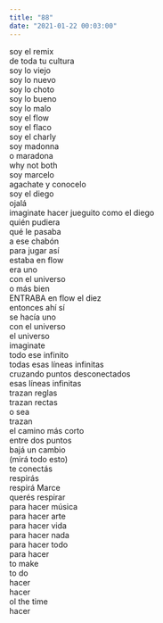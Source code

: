 ```yaml
---
title: "88"
date: "2021-01-22 00:03:00"
---
```


soy el remix\
de toda tu cultura\
soy lo viejo\
soy lo nuevo\
soy lo choto\
soy lo bueno\
soy lo malo\
soy el flow\
soy el flaco\
soy el charly\
soy madonna\
o maradona\
why not both\
soy marcelo\
agachate y conocelo\
soy el diego\
ojalá\
imaginate hacer jueguito como el diego\
quién pudiera\
qué le pasaba\
a ese chabón\
para jugar así\
estaba en flow\
era uno\
con el universo\
o más bien\
ENTRABA en flow el diez\
entonces ahí sí\
se hacía uno\
con el universo\
el universo\
imaginate\
todo ese infinito\
todas esas líneas infinitas\
cruzando puntos desconectados\
esas líneas infinitas\
trazan reglas\
trazan rectas\
o sea\
trazan\
el camino más corto\
entre dos puntos\
bajá un cambio\
(mirá todo esto)\
te conectás\
respirás\
respirá Marce\
querés respirar\
para hacer música\
para hacer arte\
para hacer vida\
para hacer nada\
para hacer todo\
para hacer\
to make\
to do\
hacer\
hacer\
ol the time\
hacer
